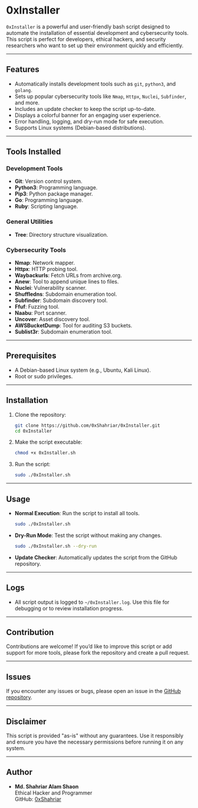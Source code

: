 # 0xInstaller

`0xInstaller` is a powerful and user-friendly bash script designed to automate the installation of essential development and cybersecurity tools. This script is perfect for developers, ethical hackers, and security researchers who want to set up their environment quickly and efficiently.

---

## Features

- Automatically installs development tools such as `git`, `python3`, and `golang`.
- Sets up popular cybersecurity tools like `Nmap`, `Httpx`, `Nuclei`, `Subfinder`, and more.
- Includes an update checker to keep the script up-to-date.
- Displays a colorful banner for an engaging user experience.
- Error handling, logging, and dry-run mode for safe execution.
- Supports Linux systems (Debian-based distributions).

---

## Tools Installed

### Development Tools
- **Git**: Version control system.
- **Python3**: Programming language.
- **Pip3**: Python package manager.
- **Go**: Programming language.
- **Ruby**: Scripting language.

### General Utilities
- **Tree**: Directory structure visualization.

### Cybersecurity Tools
- **Nmap**: Network mapper.
- **Httpx**: HTTP probing tool.
- **Waybackurls**: Fetch URLs from archive.org.
- **Anew**: Tool to append unique lines to files.
- **Nuclei**: Vulnerability scanner.
- **Shuffledns**: Subdomain enumeration tool.
- **Subfinder**: Subdomain discovery tool.
- **Ffuf**: Fuzzing tool.
- **Naabu**: Port scanner.
- **Uncover**: Asset discovery tool.
- **AWSBucketDump**: Tool for auditing S3 buckets.
- **Sublist3r**: Subdomain enumeration tool.

---

## Prerequisites

- A Debian-based Linux system (e.g., Ubuntu, Kali Linux).
- Root or sudo privileges.

---

## Installation

1. Clone the repository:
   ```bash
   git clone https://github.com/0xShahriar/0xInstaller.git
   cd 0xInstaller
2. Make the script executable:
   ```bash
   chmod +x 0xInstaller.sh
3. Run the script:
   ```bash
   sudo ./0xInstaller.sh

---

## Usage

- **Normal Execution**: Run the script to install all tools.
   ```bash
   sudo ./0xInstaller.sh
- **Dry-Run Mode**: Test the script without making any changes.
   ```bash
   sudo ./0xInstaller.sh --dry-run
- **Update Checker**: Automatically updates the script from the GitHub repository.

---

## Logs
- All script output is logged to ```~/0xInstaller.log```. Use this file for debugging or to review installation progress.

---

## Contribution

Contributions are welcome! If you’d like to improve this script or add support for more tools, please fork the repository and create a pull request.

---

## Issues

If you encounter any issues or bugs, please open an issue in the [GitHub repository](https://github.com/0xShahriar/0xInstaller/issues).

---

## Disclaimer

This script is provided "as-is" without any guarantees. Use it responsibly and ensure you have the necessary permissions before running it on any system.


---

## Author

- **Md. Shahriar Alam Shaon**  
  Ethical Hacker and Programmer  
  GitHub: [0xShahriar](https://github.com/0xShahriar)
